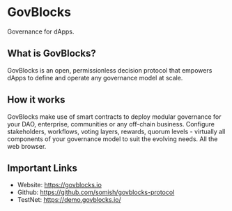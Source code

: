 # GovBlocks
Governance for dApps. 

## What is GovBlocks?

GovBlocks is an open, permissionless decision protocol that empowers dApps to define and operate any governance model at scale.

## How it works

GovBlocks make use of smart contracts to deploy modular governance for your DAO, enterprise, communities or any off-chain business. Configure stakeholders, workflows, voting layers, rewards, quorum levels - virtually all components of your governance model to suit the evolving needs. All the web browser. 


## Important Links

* Website: https://govblocks.io
* Github: https://github.com/somish/govblocks-protocol
* TestNet: https://demo.govblocks.io/
